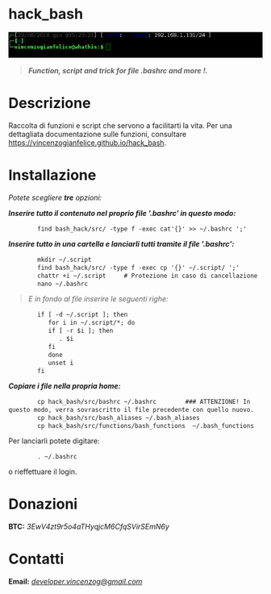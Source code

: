 # hack_bash

<img width="1900" alt="demo" src="img/demo.png"/>

> <b>*Function, script and trick for file .bashrc and more _!_.*</b>


# Descrizione

Raccolta di funzioni e script che servono a facilitarti la vita. Per una dettagliata documentazione sulle funzioni, consultare https://vincenzogianfelice.github.io/hack_bash.

# Installazione

_Potete scegliere **tre** opzioni:_

***Inserire tutto il contenuto nel proprio file '.bashrc' in questo modo:***

```
        find bash_hack/src/ -type f -exec cat'{}' >> ~/.bashrc ';'
```

***Inserire tutto in una cartella e lanciarli tutti tramite il file '.bashrc':***

```
        mkdir ~/.script
        find bash_hack/src/ -type f -exec cp '{}' ~/.script/ ';'
        chattr +i ~/.script		# Protezione in caso di cancellazione
        nano ~/.bashrc
```

>*E in fondo al file inserire le seguenti righe:*


```
        if [ -d ~/.script ]; then
           for i in ~/.script/*; do
           if [ -r $i ]; then
              . $i
           fi
           done
           unset i
        fi
```

***Copiare i file nella propria home:***

```
        cp hack_bash/src/bashrc ~/.bashrc        ### ATTENZIONE! In questo modo, verra sovrascritto il file precedente con quello nuovo.
        cp hack_bash/src/bash_aliases ~/.bash_aliases
        cp hack_bash/src/functions/bash_functions  ~/.bash_functions
```
Per lanciarli potete digitare:

```
        . ~/.bashrc
```
o rieffettuare il login.

# Donazioni

**BTC:** *3EwV4zt9r5o4aTHyqjcM6CfqSVirSEmN6y*

# Contatti

**Email:** *developer.vincenzog@gmail.com*
